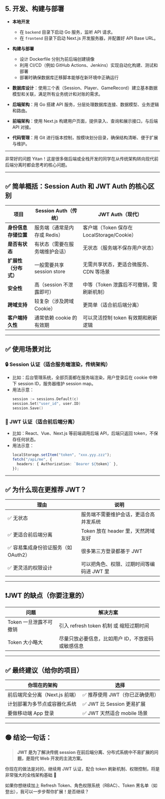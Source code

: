 ## 5. 开发、构建与部署

- **本地开发**

  - 在 `backend` 目录下启动 Go 服务，监听 API 请求。
  - 在 `frontend` 目录下启动 Next.js 开发服务器，并配置好 API Base URL。

- **构建与部署**

  - 设计 Dockerfile 分别为前后端创建镜像
  - 利用 CI/CD（例如 GitHub Actions、Jenkins）实现自动化构建、测试和部署
  - 部署时确保数据库迁移脚本能够在新环境中正确运行

- **数据库设计**：使用三个表（Session、Player、GameRecord）建立基本数据模型和关联，满足所有业务统计和对账的需求。
- **后端架构**：用 Go 搭建 API 服务，分层处理数据库连接、数据模型、业务逻辑和路由。
- **前端架构**：使用 Next.js 构建用户页面，提供录入、查询和展示接口，与后端 API 对接。
- **代码管理**：用 Git 进行版本控制，按模块划分目录，确保结构清晰、便于扩展与维护。

---

非常好的问题 Yitan！这是很多做后端或全栈开发的同学在从传统架构转向现代前后端分离时都会思考的核心问题。

---

## ✅ 简单概括：Session Auth 和 JWT Auth 的核心区别

| 项目                 | Session Auth（传统）           | JWT Auth（现代）                           |
| -------------------- | ------------------------------ | ------------------------------------------ |
| **身份信息存储位置** | 服务端（通常是内存或 Redis）   | 客户端（Token 保存在 LocalStorage/Cookie） |
| **是否有状态**       | 有状态（需要在服务端维护会话） | 无状态（服务端不保存用户状态）             |
| **扩展性（分布式）** | 一般需要共享 session store     | 无需共享状态，更适合微服务、CDN 等场景     |
| **安全性**           | 高（session 不泄露即可）       | 中等（Token 泄露后不可撤销，需刷新机制）   |
| **跨域支持**         | 较复杂（涉及跨域 Cookie）      | 更简单（适合前后端分离）                   |
| **客户端持久性**     | 通常依赖 cookie 的有效期       | 可以灵活控制 token 有效期和刷新逻辑        |

---

## ✅ 使用场景对比

### 🔒 Session 认证（适合服务端渲染，传统架构）

- 比如：后台管理系统，全部页面都在服务端渲染，用户登录后在 cookie 中种下 session ID，服务器维护 session map。
- 用法示意：
  ```go
  session := sessions.Default(c)
  session.Set("user_id", user.ID)
  session.Save()
  ```

### 🔑 JWT 认证（适合前后端分离）

- 比如：React、Vue、Next.js 等前端调用后端 API，后端只返回 token，不保存任何状态。
- 用法示意：
  ```ts
  localStorage.setItem("token", "xxx.yyy.zzz");
  fetch("/api/me", {
    headers: { Authorization: `Bearer ${token}` },
  });
  ```

---

## ✅ 为什么现在更推荐 JWT？

| 理由                                 | 说明                                      |
| ------------------------------------ | ----------------------------------------- |
| ✅ 无状态                            | 服务端不需要维护会话，更适合高并发系统    |
| ✅ 更适合前后端分离                  | Token 放在 header 里，天然跨域友好        |
| ✅ 容易集成身份验证服务（如 OAuth2） | 很多第三方登录都基于 JWT                  |
| ✅ 更灵活的权限设计                  | 可以把角色、权限、过期时间等编码进 JWT 里 |

---

## ❗JWT 的缺点（你要注意的）

| 问题                   | 解决方案                                          |
| ---------------------- | ------------------------------------------------- |
| Token 一旦泄露不可撤销 | 引入 refresh token 机制 或 缩短过期时间           |
| Token 大小略大         | 尽量只放必要信息，比如用户 ID，不放密码或敏感信息 |

---

## ✅ 最终建议（给你的项目）

| 你现在的架构                   | 选择                            |
| ------------------------------ | ------------------------------- |
| 前后端完全分离（Next.js 前端） | ✅ 推荐使用 JWT（你已正确使用） |
| 计划部署为多节点或容器化系统   | ✅ JWT 比 Session 更易扩展      |
| 要做移动端 App 登录            | ✅ JWT 天然适合 mobile 场景     |

---

## 🟢 结论一句话：

> **JWT 是为了解决传统 session 在前后端分离、分布式系统中不易扩展的问题，是现代 Web 开发的主流方案。**

你现在的做法是对的，继续用 JWT 认证，配合 token 刷新机制、权限控制，将是非常强大的全栈架构基础 💪

如果你想继续加上 Refresh Token、角色权限系统（RBAC）、Token 黑名单（如登出），我可以一步步帮你扩展！是否继续？
